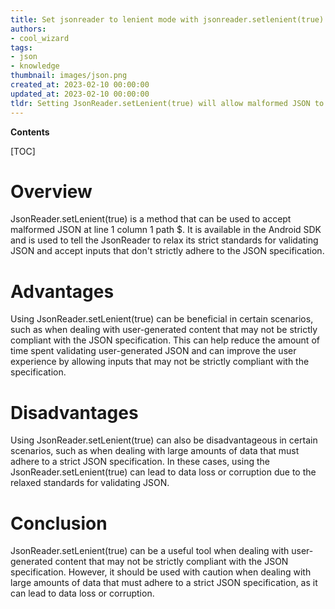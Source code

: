 ```yaml
---
title: Set jsonreader to lenient mode with jsonreader.setlenient(true) to allow malformed JSON to be processed at line 1, column 1, and path $
authors:
- cool_wizard
tags:
- json
- knowledge
thumbnail: images/json.png
created_at: 2023-02-10 00:00:00
updated_at: 2023-02-10 00:00:00
tldr: Setting JsonReader.setLenient(true) will allow malformed JSON to be accepted.
---
```


**Contents**

[TOC]

# Overview

JsonReader.setLenient(true) is a method that can be used to accept malformed JSON at line 1 column 1 path $. It is available in the Android SDK and is used to tell the JsonReader to relax its strict standards for validating JSON and accept inputs that don't strictly adhere to the JSON specification.

# Advantages

Using JsonReader.setLenient(true) can be beneficial in certain scenarios, such as when dealing with user-generated content that may not be strictly compliant with the JSON specification. This can help reduce the amount of time spent validating user-generated JSON and can improve the user experience by allowing inputs that may not be strictly compliant with the specification.

# Disadvantages

Using JsonReader.setLenient(true) can also be disadvantageous in certain scenarios, such as when dealing with large amounts of data that must adhere to a strict JSON specification. In these cases, using the JsonReader.setLenient(true) can lead to data loss or corruption due to the relaxed standards for validating JSON.

# Conclusion

JsonReader.setLenient(true) can be a useful tool when dealing with user-generated content that may not be strictly compliant with the JSON specification. However, it should be used with caution when dealing with large amounts of data that must adhere to a strict JSON specification, as it can lead to data loss or corruption.
